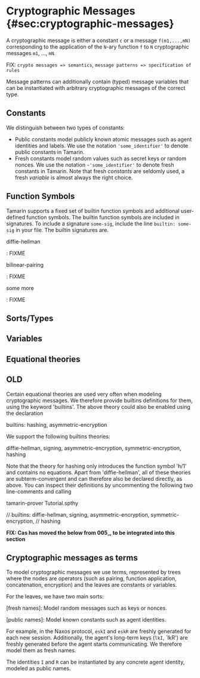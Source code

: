 Cryptographic Messages {#sec:cryptographic-messages}
======================

A cryptographic message is either a constant `c` or a message `f(m1,...,mN)`
corresponding to the application of the `N`-ary function `f` to `N` cryptographic
messages `m1`, ..., `mN`.

FIX: `crypto messages => semantics`, `message patterns => specification of rules`

Message patterns can additionally contain (typed) message
variables that can be instantiated with arbitrary cryptographic messages of the
correct type.


Constants
---------

We distinguish between two types of constants:

* Public constants model publicly known atomic messages such as agent
  identities and labels. We use the notation `'some_identifier'` to denote public
  constants in Tamarin.
* Fresh constants model random values such as secret keys or random
  nonces. We use the notation `~'some_identifier'` to denote fresh
  constants in Tamarin. Note that fresh *constants* are seldomly used, a fresh
  *variable* is almost always the right choice.

Function Symbols
----------------

Tamarin supports a fixed set of builtin function symbols and additional user-defined
function symbols. The builtin function symbols are included in signatures. To include
a signature `some-sig`, include the line `builtin: some-sig` in your file. The
builtin signatures are.

diffie-hellman

: FIXME

bilinear-pairing

: FIXME

some more

: FIXME




Sorts/Types
-----------

Variables
---------

Equational theories
-------------------

OLD
---




Certain equational theories are used very often when modeling
cryptographic messages. We therefore provide builtins definitions for
them, using the keyword 'builtins'. The above theory could also be
enabled using the declaration

  builtins: hashing, asymmetric-encryption

We support the following builtins theories:

  diffie-hellman, signing, asymmetric-encryption, symmetric-encryption,
  hashing



Note that the theory for hashing only introduces the function symbol 'h/1'
and contains no equations.
Apart from 'diffie-hellman', all of these theories are subterm-convergent and
can therefore also be declared directly, as above. You can inspect their
definitions by uncommenting the following two line-comments and calling

  tamarin-prover Tutorial.spthy

// builtins: diffie-hellman, signing, asymmetric-encryption, 
symmetric-encryption,
//          hashing



**FIX: Cas has moved the below from 005_, to be integrated into this section**

Cryptographic messages as terms
-------------------------------

To model cryptographic messages we use terms, represented by trees where the
nodes are operators (such as pairing, function application, concatenation,
encryption) and the leaves are constants or variables.

For the leaves, we have two main sorts:

[fresh names]:
	Model random messages such as keys or nonces.

[public names]:
	Model known constants such as agent identities.

For example, in the Naxos protocol, `eskI` and `eskR` are freshly generated for
each new session. Additionally, the agent's long-term keys (`lkI`, `lkR') are
freshly generated before the agent starts communicating. We therefore model them
as fresh names.

The identities `I` and `R` can be instantiated by any concrete agent identity,
modeled as public names.


